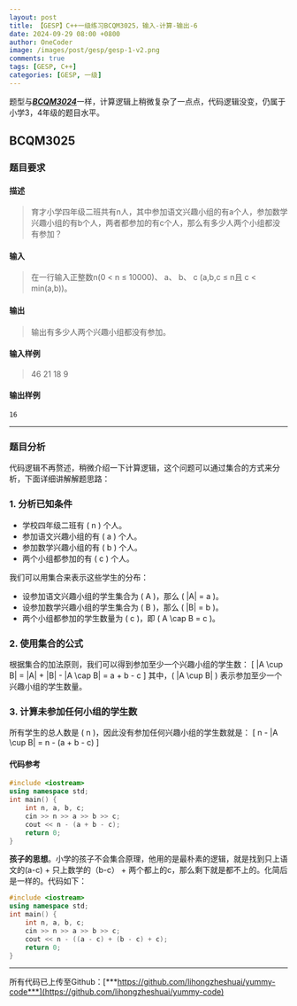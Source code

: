 ```yaml
---
layout: post
title: 【GESP】C++一级练习BCQM3025，输入-计算-输出-6
date: 2024-09-29 08:00 +0800
author: OneCoder
image: /images/post/gesp/gesp-1-v2.png
comments: true
tags: [GESP, C++]
categories: [GESP, 一级]
---
```

题型与[***BCQM3024***](https://www.coderli.com/gesp-1-bcqm3024/)一样，计算逻辑上稍微复杂了一点点，代码逻辑没变，仍属于小学3，4年级的题目水平。

<!--more-->

## BCQM3025

### 题目要求

#### 描述

>育才小学四年级二班共有n人，其中参加语文兴趣小组的有a个人，参加数学兴趣小组的有b个人，两者都参加的有c个人，那么有多少人两个小组都没有参加？

#### 输入

>在一行输入正整数n(0 < n ≤ 10000)、 a、 b、 c (a,b,c ≤ n且 c < min(a,b))。

#### 输出

>输出有多少人两个兴趣小组都没有参加。

#### 输入样例

>46 21 18 9

#### 输出样例

```console
16
```

---

### 题目分析

代码逻辑不再赘述，稍微介绍一下计算逻辑，这个问题可以通过集合的方式来分析，下面详细讲解解题思路：

### 1. 分析已知条件

- 学校四年级二班有 \( n \) 个人。
- 参加语文兴趣小组的有 \( a \) 个人。
- 参加数学兴趣小组的有 \( b \) 个人。
- 两个小组都参加的有 \( c \) 个人。

我们可以用集合来表示这些学生的分布：

- 设参加语文兴趣小组的学生集合为 \( A \)，那么 \( |A| = a \)。
- 设参加数学兴趣小组的学生集合为 \( B \)，那么 \( |B| = b \)。
- 两个小组都参加的学生数量为 \( c \)，即 \( A \cap B = c \)。

### 2. 使用集合的公式

根据集合的加法原则，我们可以得到参加至少一个兴趣小组的学生数：
\[
|A \cup B| = |A| + |B| - |A \cap B| = a + b - c
\]
其中，\( |A \cup B| \) 表示参加至少一个兴趣小组的学生数量。

### 3. 计算未参加任何小组的学生数

所有学生的总人数是 \( n \)，因此没有参加任何兴趣小组的学生数就是：
\[
n - |A \cup B| = n - (a + b - c)
\]

#### 代码参考

```cpp
#include <iostream>
using namespace std;
int main() {
    int n, a, b, c;
    cin >> n >> a >> b >> c;
    cout << n - (a + b - c);
    return 0;
}
```

**孩子的思想**。小学的孩子不会集合原理，他用的是最朴素的逻辑，就是找到只上语文的(a-c) + 只上数学的（b-c） + 两个都上的c，那么剩下就是都不上的。化简后是一样的。代码如下：

```cpp
#include <iostream>
using namespace std;
int main() {
    int n, a, b, c;
    cin >> n >> a >> b >> c;
    cout << n - ((a - c) + (b - c) + c);
    return 0;
}
```

---

所有代码已上传至Github：[***https://github.com/lihongzheshuai/yummy-code***](https://github.com/lihongzheshuai/yummy-code)
